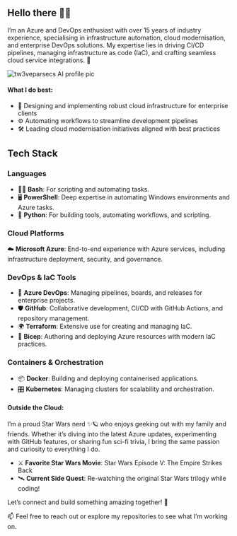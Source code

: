 ## Hello there 👋✨
I’m an Azure and DevOps enthusiast with over 15 years of industry experience, specialising in infrastructure automation, cloud modernisation, and enterprise DevOps solutions. My expertise lies in driving CI/CD pipelines, managing infrastructure as code (IaC), and crafting seamless cloud service integrations. 🚀

![tw3veparsecs AI profile pic](https://github.com/user-attachments/assets/6a225c6d-a3de-4952-876d-d65382627ab7)

#### What I do best:

- 🌟 Designing and implementing robust cloud infrastructure for enterprise clients
- ⚙️ Automating workflows to streamline development pipelines
- 🛠️ Leading cloud modernisation initiatives aligned with best practices

## Tech Stack
### Languages
- 🧑‍💻 **Bash**: For scripting and automating tasks.
- 🖥️ **PowerShell**: Deep expertise in automating Windows environments and Azure tasks.
- 🐍 **Python**: For building tools, automating workflows, and scripting.

### Cloud Platforms
☁️ **Microsoft Azure**: End-to-end experience with Azure services, including infrastructure deployment, security, and governance.

### DevOps & IaC Tools
- 🚀 **Azure DevOps**: Managing pipelines, boards, and releases for enterprise projects.
- 🛡️ **GitHub**: Collaborative development, CI/CD with GitHub Actions, and repository management.
- 🌍 **Terraform**: Extensive use for creating and managing IaC.
- 📜 **Bicep**: Authoring and deploying Azure resources with modern IaC practices.

### Containers & Orchestration
- 📦 **Docker**: Building and deploying containerised applications.
- 🎛️ **Kubernetes**: Managing clusters for scalability and orchestration.

#### Outside the Cloud:
I’m a proud Star Wars nerd ✨🪐 who enjoys geeking out with my family and friends. Whether it’s diving into the latest Azure updates, experimenting with GitHub features, or sharing fun sci-fi trivia, I bring the same passion and curiosity to everything I do.

- ⚔️ **Favorite Star Wars Movie**: Star Wars Episode V: The Empire Strikes Back
- 🛰️ **Current Side Quest**: Re-watching the original Star Wars trilogy while coding!

Let’s connect and build something amazing together! 🌟

📫 Feel free to reach out or explore my repositories to see what I’m working on.
